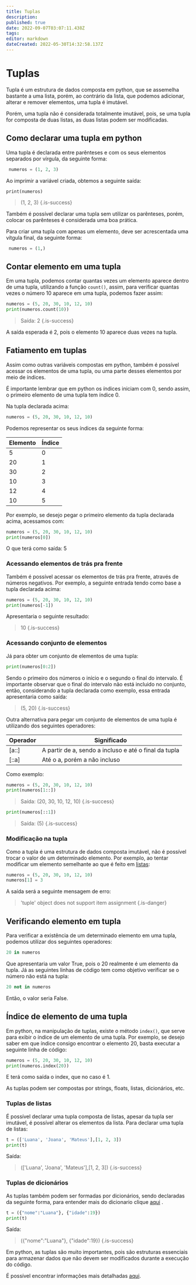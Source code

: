 ```yaml
---
title: Tuplas 
description: 
published: true
date: 2022-09-07T03:07:11.438Z
tags: 
editor: markdown
dateCreated: 2022-05-30T14:32:58.137Z
---
```


# Tuplas 
Tupla é um estrutura de dados composta em python, que se assemelha bastante a uma lista, porém, ao contrário da lista, que podemos adicionar, alterar e remover elementos, uma tupla é imutável.

Porém, uma tupla não é considerada totalmente imutável, pois, se uma tupla for composta de duas listas, as duas listas podem ser modificadas.

## Como declarar uma tupla em python
Uma tupla é declarada entre parênteses e com os seus elementos separados por vírgula, da seguinte forma:

```python
 numeros = (1, 2, 3)
```

Ao imprimir a variável criada, obtemos a seguinte saída:
```
print(numeros)
```
> (1, 2, 3)
{.is-success}

Também é possível declarar uma tupla sem utilizar os parênteses, porém, colocar os parênteses é considerada uma boa prática.

Para criar uma tupla com apenas um elemento, deve ser acrescentada uma vítgula final, da seguinte forma:

```python
 numeros = (1,)
```
## Contar elemento em uma tupla
Em uma tupla, podemos contar quantas vezes um elemento aparece dentro de uma tupla, utilizando a função `count()`, assim, para verificar quantas vezes o número 10 aparece em uma tupla, podemos fazer assim:

```python
numeros = (5, 20, 30, 10, 12, 10)
print(numeros.count(10))
```

> Saída:
2
{.is-success}

A saída esperada é 2, pois o elemento 10 aparece duas vezes na tupla.
## Fatiamento em tuplas
Assim como outras variáveis compostas em python, também é possível acessar os elementos de uma tupla, ou uma parte desses elementos por meio de índices. 

É importante lembrar que em python os índices iniciam com 0, sendo assim, o primeiro elemento de uma tupla tem índice 0. 

Na tupla declarada acima:
```python
numeros = (5, 20, 30, 10, 12, 10)
```
Podemos representar os seus índices da seguinte forma:

Elemento| Índice |
--------| ------ |
5 | 0 |
20| 1 | 
30|2 |
10| 3 |
12| 4 | 
10 |5

Por exemplo, se desejo pegar o primeiro elemento da tupla declarada acima, acessamos com:
```python
numeros = (5, 20, 30, 10, 12, 10)
print(numeros[0])
```
O que terá como saída:
5
### Acessando elementos de trás pra frente
Também é possível acessar os elementos de trás pra frente, através de números negativos. Por exemplo, a seguinte entrada tendo como base a tupla declarada acima:
```python
numeros = (5, 20, 30, 10, 12, 10)
print(numeros[-1])
```
Apresentaria o seguinte resultado: 
> 10
{.is-success}

### Acessando conjunto de elementos
Já para obter um conjunto de elementos de uma tupla:
```python
print(numeros[0:2])
```
Sendo o primeiro dos números o início e o segundo o final do intervalo. É importante observar que o final do intervalo não está incluido no conjunto, então, considerando a tupla declarada como exemplo, essa entrada apresentaria como saída:
>  (5, 20)
{.is-success}

Outra alternativa para pegar um conjunto de elementos de uma tupla é utilizando dos seguintes operadores:

| Operador | Significado | 
| -------- | ----------- | 
| [a::]    | A partir de a, sendo a incluso e até o final da tupla
| [::a]    | Até o a, porém a não incluso

Como exemplo:
```python
numeros = (5, 20, 30, 10, 12, 10)
print(numeros[1::])
```
> Saída:
(20, 30, 10, 12, 10)
{.is-success}

```python
print(numeros[::1])
```
> Saída:
(5)
{.is-success}
### Modificação na tupla
Como a tupla é uma estrutura de dados composta imutável, não é possível trocar o valor de um determinado elemento. Por exemplo, ao tentar modificar um elemento semelhante ao que é feito em [listas](/python/listas):

```python
numeros = (5, 20, 30, 10, 12, 10)
numeros[1] = 3
```

A saída será a seguinte mensagem de erro:

> 'tuple' object does not support item assignment
{.is-danger}




## Verificando elemento em tupla

Para verificar a existência de um determinado elemento em uma tupla, podemos utilizar dos seguintes operadores:
```python
20 in numeros
```
Que apresentaria um valor True, pois o 20 realmente é um elemento da tupla.
Já as seguintes linhas de código tem como objetivo verificar se o número não está na tupla:
```python
20 not in numeros
```
Então, o valor seria False.

## Índice de elemento de uma tupla 
Em python, na manipulação de tuplas, existe o método `index()`, que serve para exibir o índice de um elemento de uma tupla. Por exemplo, se desejo saber em que índice consigo encontrar o elemento 20, basta executar a seguinte linha de código:
```python
numeros = (5, 20, 30, 10, 12, 10)
print(numeros.index(20))
```
E terá como saída o index, que no caso é 1.


As tuplas podem ser compostas por strings, floats, listas, dicionários, etc.

### Tuplas de listas 
É possível declarar uma tupla composta de listas, apesar da tupla ser imutável, é possível alterar os elementos da lista.
Para declarar uma tupla de listas:
```python
t = (['Luana', 'Joana', 'Mateus'],[1, 2, 3])
print(t)
```
Saída:
> (['Luana', 'Joana', 'Mateus'],[1, 2, 3])
{.is-success}

### Tuplas de dicionários
As tuplas também podem ser formadas por dicionários, sendo declaradas da seguinte forma, para entender mais do dicionario clique [aqui](python/dicionarios) .

```python
t = ({"nome":"Luana"}, {"idade":19})
print(t)
```
Saída:
> ({"nome":"Luana"}, {"idade":19})
{.is-success}


Em python, as tuplas são muito importantes, pois são estruturas essenciais para armazenar dados que não devem ser modificados durante a execução do código.

É possível encontrar informações mais detalhadas [aqui](https://penseallen.github.io/PensePython2e/12-tuplas.html).